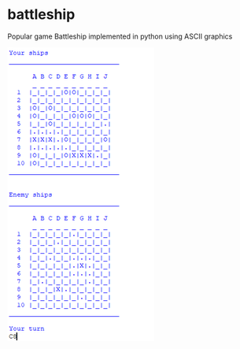 # battleship
Popular game Battleship implemented in python using ASCII graphics

![screenshot](screenshot.png?raw=true "screenshot")
